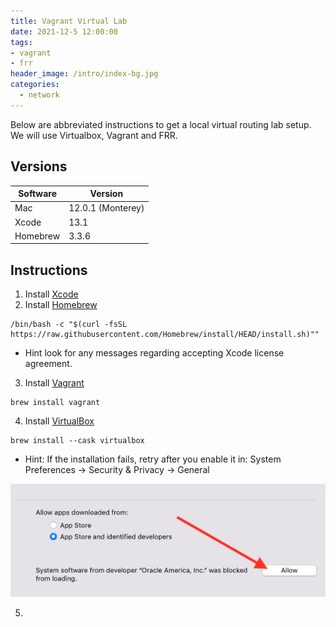```yaml
---
title: Vagrant Virtual Lab
date: 2021-12-5 12:00:00
tags:
- vagrant
- frr
header_image: /intro/index-bg.jpg
categories:
  - network
---
```

Below are abbreviated instructions to get a local virtual routing lab setup. We will use Virtualbox, Vagrant and FRR.


## Versions
Software | Version
--- | ---
Mac | 12.0.1 (Monterey)
Xcode | 13.1
Homebrew | 3.3.6


## Instructions
1. Install [Xcode](https://apps.apple.com/us/app/xcode/id497799835?ls=1&mt=12)
2. Install [Homebrew](https://brew.sh)
```
/bin/bash -c "$(curl -fsSL https://raw.githubusercontent.com/Homebrew/install/HEAD/install.sh)""
```
* Hint look for any messages regarding accepting Xcode license agreement.
3. Install [Vagrant](https://www.vagrantup.com/downloads)
```
brew install vagrant
```
4. Install [VirtualBox](https://formulae.brew.sh/cask/virtualbox)
```
brew install --cask virtualbox
```
* Hint: If the installation fails, retry after you enable it in:
    System Preferences → Security & Privacy → General

![security](vagrant-virtual-lab/security.png)

5.
